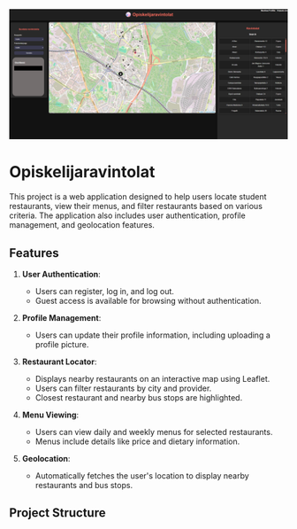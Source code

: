 
<img src="/lib/pictures/main.png">

# Opiskelijaravintolat

This project is a web application designed to help users locate student restaurants, view their menus, and filter restaurants based on various criteria. The application also includes user authentication, profile management, and geolocation features.

## Features

1. **User Authentication**:

   - Users can register, log in, and log out.
   - Guest access is available for browsing without authentication.

2. **Profile Management**:

   - Users can update their profile information, including uploading a profile picture.

3. **Restaurant Locator**:

   - Displays nearby restaurants on an interactive map using Leaflet.
   - Users can filter restaurants by city and provider.
   - Closest restaurant and nearby bus stops are highlighted.

4. **Menu Viewing**:

   - Users can view daily and weekly menus for selected restaurants.
   - Menus include details like price and dietary information.

5. **Geolocation**:
   - Automatically fetches the user's location to display nearby restaurants and bus stops.

## Project Structure
